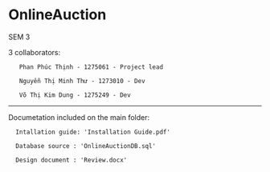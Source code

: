 # OnlineAuction
 SEM 3

3 collaborators:

       Phan Phúc Thịnh - 1275061 - Project lead

       Nguyễn Thị Minh Thư - 1273010 - Dev

       Võ Thị Kim Dung - 1275249 - Dev
 
 ---------------------------------------------------------------------

Documetation included on the main folder:

      Intallation guide: 'Installation Guide.pdf'

      Database source : 'OnlineAuctionDB.sql'

      Design document : 'Review.docx'
